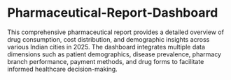 # Pharmaceutical-Report-Dashboard
This comprehensive pharmaceutical report provides a detailed overview of drug consumption, cost distribution, and demographic insights across various Indian cities in 2025. The dashboard integrates multiple data dimensions such as patient demographics, disease prevalence, pharmacy branch performance, payment methods, and drug forms to facilitate informed healthcare decision-making.
